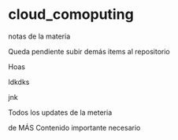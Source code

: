 # cloud_comoputing
notas de la materia

Queda pendiente subir demás items al repositorio

Hoas

ldkdks

 jnk

 Todos los updates de la meteria

 de MÁS Contenido importante necesario

 
